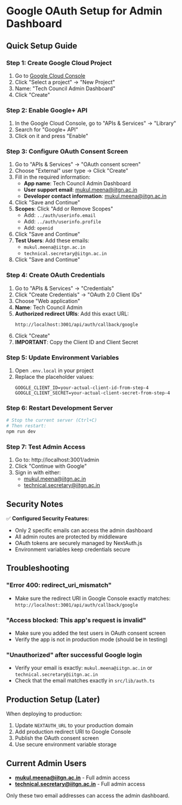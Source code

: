 # Google OAuth Setup for Admin Dashboard

## Quick Setup Guide

### Step 1: Create Google Cloud Project

1. Go to [Google Cloud Console](https://console.cloud.google.com/)
2. Click "Select a project" → "New Project"
3. Name: "Tech Council Admin Dashboard"
4. Click "Create"

### Step 2: Enable Google+ API

1. In the Google Cloud Console, go to "APIs & Services" → "Library"
2. Search for "Google+ API"
3. Click on it and press "Enable"

### Step 3: Configure OAuth Consent Screen

1. Go to "APIs & Services" → "OAuth consent screen"
2. Choose "External" user type → Click "Create"
3. Fill in the required information:
   - **App name**: Tech Council Admin Dashboard
   - **User support email**: mukul.meena@iitgn.ac.in
   - **Developer contact information**: mukul.meena@iitgn.ac.in
4. Click "Save and Continue"
5. **Scopes**: Click "Add or Remove Scopes"
   - Add: `../auth/userinfo.email`
   - Add: `../auth/userinfo.profile`
   - Add: `openid`
6. Click "Save and Continue"
7. **Test Users**: Add these emails:
   - `mukul.meena@iitgn.ac.in`
   - `technical.secretary@iitgn.ac.in`
8. Click "Save and Continue"

### Step 4: Create OAuth Credentials

1. Go to "APIs & Services" → "Credentials"
2. Click "Create Credentials" → "OAuth 2.0 Client IDs"
3. Choose "Web application"
4. **Name**: Tech Council Admin
5. **Authorized redirect URIs**: Add this exact URL:
   ```
   http://localhost:3001/api/auth/callback/google
   ```
6. Click "Create"
7. **IMPORTANT**: Copy the Client ID and Client Secret

### Step 5: Update Environment Variables

1. Open `.env.local` in your project
2. Replace the placeholder values:
   ```env
   GOOGLE_CLIENT_ID=your-actual-client-id-from-step-4
   GOOGLE_CLIENT_SECRET=your-actual-client-secret-from-step-4
   ```

### Step 6: Restart Development Server

```bash
# Stop the current server (Ctrl+C)
# Then restart:
npm run dev
```

### Step 7: Test Admin Access

1. Go to: http://localhost:3001/admin
2. Click "Continue with Google"
3. Sign in with either:
   - mukul.meena@iitgn.ac.in
   - technical.secretary@iitgn.ac.in

## Security Notes

✅ **Configured Security Features:**
- Only 2 specific emails can access the admin dashboard
- All admin routes are protected by middleware
- OAuth tokens are securely managed by NextAuth.js
- Environment variables keep credentials secure

## Troubleshooting

### "Error 400: redirect_uri_mismatch"
- Make sure the redirect URI in Google Console exactly matches: `http://localhost:3001/api/auth/callback/google`

### "Access blocked: This app's request is invalid"
- Make sure you added the test users in OAuth consent screen
- Verify the app is not in production mode (should be in testing)

### "Unauthorized" after successful Google login
- Verify your email is exactly: `mukul.meena@iitgn.ac.in` or `technical.secretary@iitgn.ac.in`
- Check that the email matches exactly in `src/lib/auth.ts`

## Production Setup (Later)

When deploying to production:
1. Update `NEXTAUTH_URL` to your production domain
2. Add production redirect URI to Google Console
3. Publish the OAuth consent screen
4. Use secure environment variable storage

## Current Admin Users

- **mukul.meena@iitgn.ac.in** - Full admin access
- **technical.secretary@iitgn.ac.in** - Full admin access

Only these two email addresses can access the admin dashboard.
